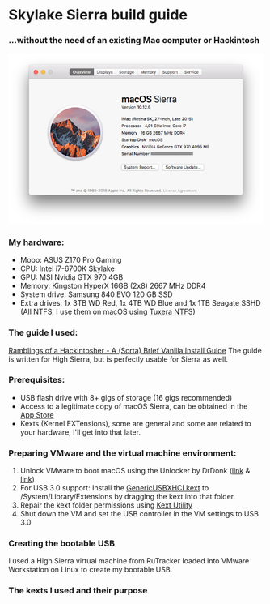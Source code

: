 # Skylake Sierra build guide
### ...without the need of an existing Mac computer or Hackintosh

![about](https://raw.githubusercontent.com/how2cope/hackintosh_stuff/master/images/about.png "about")


### My hardware:
* Mobo: ASUS Z170 Pro Gaming
* CPU: Intel i7-6700K Skylake
* GPU: MSI Nvidia GTX 970 4GB
* Memory: Kingston HyperX 16GB (2x8) 2667 MHz DDR4
* System drive: Samsung 840 EVO 120 GB SSD
* Extra drives: 1x 3TB WD Red, 1x 4TB WD Blue and 1x 1TB Seagate SSHD (All NTFS, I use them on macOS using [Tuxera NTFS](https://www.tuxera.com/products/tuxera-ntfs-for-mac/))

### The guide I used:
[Ramblings of a Hackintosher - A (Sorta) Brief Vanilla Install Guide](https://www.reddit.com/r/hackintosh/comments/68p1e2/ramblings_of_a_hackintosher_a_sorta_brief_vanilla/)
The guide is written for High Sierra, but is perfectly usable for Sierra as well.

### Prerequisites:
* USB flash drive with 8+ gigs of storage (16 gigs recommended)
* Access to a legitimate copy of macOS Sierra, can be obtained in the [App Store](https://itunes.apple.com/us/app/macos-sierra/id1127487414?mt=12)
* Kexts (Kernel EXTensions), some are general and some are  related to your hardware, I'll get into that later.

### Preparing VMware and the virtual machine environment:
1. Unlock VMware to boot macOS using the Unlocker by DrDonk ([link](https://github.com/DrDonk/unlocker) & [link](https://www.insanelymac.com/forum/topic/335757-macos-unlocker-v30-for-vmware-workstation/))
2. For USB 3.0 support: Install the [GenericUSBXHCI kext](https://sourceforge.net/projects/genericusbxhci/) to /System/Library/Extensions by dragging the kext into that folder.
3. Repair the kext folder permissions using [Kext Utility](http://cvad-mac.narod.ru/index/0-4)
4. Shut down the VM and set the USB controller in the VM settings to USB 3.0




### Creating the bootable USB
I used a High Sierra virtual machine from RuTracker loaded into VMware Workstation on Linux to create my bootable USB.




### The kexts I used and their purpose
